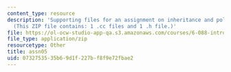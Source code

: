 ```yaml
---
content_type: resource
description: 'Supporting files for an assignment on inheritance and polymorphism.
  (This ZIP file contains: 1 .cc files and 1 .h file.)'
file: https://ol-ocw-studio-app-qa.s3.amazonaws.com/courses/6-088-introduction-to-c-memory-management-and-c-object-oriented-programming-january-iap-2010/0732753535b69d1f227bf8f9e72fbae2_assn05.zip
file_type: application/zip
resourcetype: Other
title: assn05
uid: 07327535-35b6-9d1f-227b-f8f9e72fbae2
---
```


